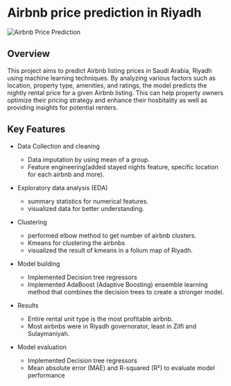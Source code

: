 # Airbnb price prediction in Riyadh

![Airbnb Price Prediction]([https://example.com/airbnb-price-prediction.png](https://github.com/shhouuq/airbnb/blob/main/1.-Riyadh-Targets-Worlds-Top-10-Global-Cities-by-2030-with-1-Trillion-Projects-.jpg))

## Overview

This project aims to predict Airbnb listing prices in Saudi Arabia, Riyadh using machine learning techniques. By analyzing various factors such as location, property type, amenities, and ratings, the model predicts the nightly rental price for a given Airbnb listing. This can help property owners optimize their pricing strategy and enhance their hosbitality as well as providing insights for potential renters.

## Key Features

* Data Collection and cleaning
   * Data imputation by using mean of a group.
   * Feature engineering(added stayed nights feature, specific location for each airbnb and more).

* Exploratory data analysis (EDA)
   * summary statistics for numerical features.
   * visualized data for better understanding.

* Clustering
   * performed elbow method to get number of airbnb clusters.
   * Kmeans for clustering the airbnbs
   * visualized the result of kmeans in a folium map of Riyadh.

  
* Model building
   * Implemented Decision tree regressors
   * Implemented AdaBoost (Adaptive Boosting) ensemble learning method that combines the decision trees to create a stronger model.

* Results
   * Entire rental unit type is the most profitable airbnb.
   * Most airbnbs were in Riyadh governorator, least in Zilfi and Sulaymaniyah.

* Model evaluation
   * Implemented Decision tree regressors
   * Mean absolute error (MAE) and R-squared (R²) to evaluate model performance 


